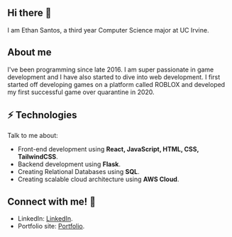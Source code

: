 ## Hi there 👋
I am Ethan Santos, a third year Computer Science major at UC Irvine.

## About me
I've been programming since late 2016. I am super passionate in game development and I have also started to dive into web development. I first started off developing games on a platform called ROBLOX and developed my first successful game over quarantine in 2020.

## ⚡ Technologies
Talk to me about:
- Front-end development using **React, JavaScript, HTML, CSS, TailwindCSS**.
- Backend development using **Flask**.
- Creating Relational Databases using **SQL**.
- Creating scalable cloud architecture using **AWS Cloud**.

## Connect with me! 🤔
- LinkedIn: [LinkedIn](https://www.linkedin.com/in/ethanmadeit/).
- Portfolio site: [Portfolio](https://ethansantos.github.io/).
